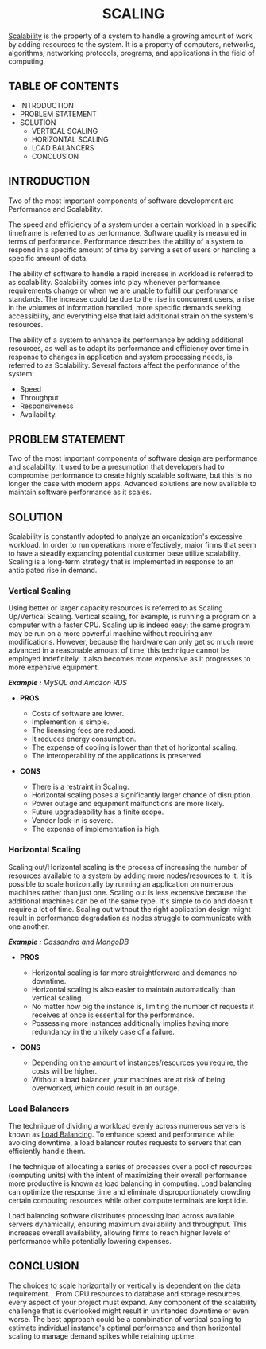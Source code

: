 # <center>**SCALING**</center>

[Scalability](https://en.wikipedia.org/wiki/Scalability) is the property of a system to handle a growing amount of work by adding resources to the system. It is a property of computers, networks, algorithms, networking protocols, programs, and applications in the field of computing.

## TABLE OF CONTENTS

- INTRODUCTION
- PROBLEM STATEMENT
- SOLUTION
  - VERTICAL SCALING
  - HORIZONTAL SCALING
  - LOAD BALANCERS
  - CONCLUSION

## **INTRODUCTION**

Two of the most important components of software development are Performance and Scalability.

The speed and efficiency of a system under a certain workload in a specific timeframe is referred to as performance. Software quality is measured in terms of performance. Performance describes the ability of a system to respond in a specific amount of time by serving a set of users or handling a specific amount of data.

The ability of software to handle a rapid increase in workload is referred to as scalability. Scalability comes into play whenever performance requirements change or when we are unable to fulfill our performance standards. The increase could be due to the rise in concurrent users, a rise in the volumes of information handled, more specific demands seeking accessibility, and everything else that laid additional strain on the system's resources.

The ability of a system to enhance its performance by adding additional resources, as well as to adapt its performance and efficiency over time in response to changes in application and system processing needs, is referred to as Scalability.
Several factors affect the performance of the system:

- Speed
- Throughput
- Responsiveness
- Availability.

## **PROBLEM STATEMENT**

Two of the most important components of software design are performance and scalability. It used to be a presumption that developers had to compromise performance to create highly scalable software, but this is no longer the case with modern apps. Advanced solutions are now available to maintain software performance as it scales.

## **SOLUTION**

Scalability is constantly adopted to analyze an organization's excessive workload. In order to run operations more effectively, major firms that seem to have a steadily expanding potential customer base utilize scalability. Scaling is a long-term strategy that is implemented in response to an anticipated rise in demand.

### **Vertical Scaling**

Using better or larger capacity resources is referred to as Scaling Up/Vertical Scaling. Vertical scaling, for example, is running a program on a computer with a faster CPU. Scaling up is indeed easy; the same program may be run on a more powerful machine without requiring any modifications. However, because the hardware can only get so much more advanced in a reasonable amount of time, this technique cannot be employed indefinitely. It also becomes more expensive as it progresses to more expensive equipment.

***Example :*** *MySQL and Amazon RDS*

- **PROS**

  - Costs of software are lower.
  - Implemention is simple.
  - The licensing fees are reduced.
  - It reduces energy consumption.
  - The expense of cooling is lower than that of horizontal scaling.
  - The interoperability of the applications is preserved.

- **CONS**
  - There is a restraint in Scaling.
  - Horizontal scaling poses a significantly larger chance of disruption.
  - Power outage and equipment malfunctions are more likely.
  - Future upgradeability has a finite scope.
  - Vendor lock-in is severe.
  - The expense of implementation is high.

### **Horizontal Scaling**

Scaling out/Horizontal scaling is the process of increasing the number of resources available to a system by adding more nodes/resources to it. It is possible to scale horizontally by running an application on numerous machines rather than just one. Scaling out is less expensive because the additional machines can be of the same type. It's simple to do and doesn't require a lot of time. Scaling out without the right application design might result in performance degradation as nodes struggle to communicate with one another.

***Example :*** *Cassandra and MongoDB*

- **PROS**

  - Horizontal scaling is far more straightforward and demands no downtime.
  - Horizontal scaling is also easier to maintain automatically than vertical scaling.
  - No matter how big the instance is, limiting the number of requests it receives at once is essential for the performance.
  - Possessing more instances additionally implies having more redundancy in the unlikely case of a failure.

- **CONS**

  - Depending on the amount of instances/resources you require, the costs will be higher.
  - Without a load balancer, your machines are at risk of being overworked, which could result in an outage.

### **Load Balancers**

The technique of dividing a workload evenly across numerous servers is known as [Load Balancing](https://en.wikipedia.org/wiki/Load_balancing_(computing)). To enhance speed and performance while avoiding downtime, a load balancer routes requests to servers that can efficiently handle them.

The technique of allocating a series of processes over a pool of resources (computing units) with the intent of maximizing their overall performance more productive is known as load balancing in computing. Load balancing can optimize the response time and eliminate disproportionately crowding certain computing resources while other compute terminals are kept idle.

Load balancing software distributes processing load across available servers dynamically, ensuring maximum availability and throughput. This increases overall availability, allowing firms to reach higher levels of performance while potentially lowering expenses.

## **CONCLUSION**

The choices to scale horizontally or vertically is dependent on the data requirement.   From CPU resources to database and storage resources, every aspect of your project must expand. Any component of the scalability challenge that is overlooked might result in unintended downtime or even worse. The best approach could be a combination of vertical scaling to estimate individual instance's optimal performance and then horizontal scaling to manage demand spikes while retaining uptime.
